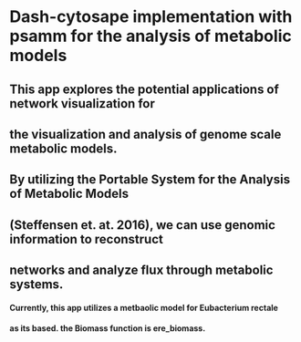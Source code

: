 # Dash-cytosape implementation with psamm for the analysis of metabolic models

## This app explores the potential applications of network visualization for
## the visualization and analysis of genome scale metabolic models.

## By utilizing the Portable System for the Analysis of Metabolic Models
## (Steffensen et. at. 2016), we can use genomic information to reconstruct
## networks and analyze flux through metabolic systems.

#### Currently, this app utilizes a metbaolic model for Eubacterium rectale
#### as its based. the Biomass function is ere_biomass.
